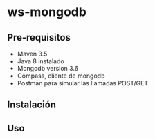 # ws-mongodb
## Pre-requisitos
- Maven 3.5
- Java 8 instalado
- Mongodb version 3.6
- Compass, cliente de mongodb
- Postman para simular las llamadas POST/GET
## Instalación
## 
## Uso
